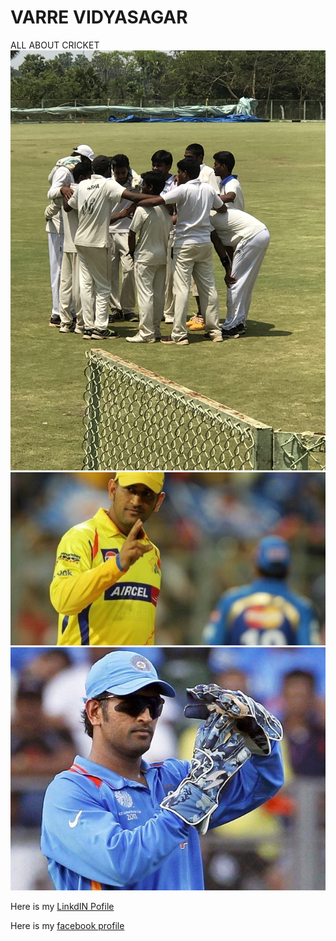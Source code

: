 # VARRE VIDYASAGAR
ALL ABOUT CRICKET
![Cricket photo](cricket.jpg)
![mahi](captainmsd.jpg)
![msd](mahi.jpg)







Here is my [LinkdIN Pofile](https://www.linkedin.com/in/varre-vidya-sagar-170b3511b/)

Here is my [facebook profile](https://www.facebook.com/vidyasagarchinnu143/)
